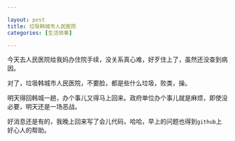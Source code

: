 ```yaml
---

layout: post
title: 垃圾韩城市人民医院
categories: [生活琐事]

---
```


今天去人民医院给我妈办住院手续，没关系真心难，好歹住上了，虽然还没查到病因。

对了，垃圾韩城市人民医院，不要脸，都是些什么垃圾，败类，操。

明天得回韩城一趟，办个事儿又得马上回来。政府单位办个事儿就是麻烦，即使没必要，明天还是一场恶战。

好消息还是有的，我晚上回来写了会儿代码，哈哈，早上的问题也得到`github`上好心人的帮助。